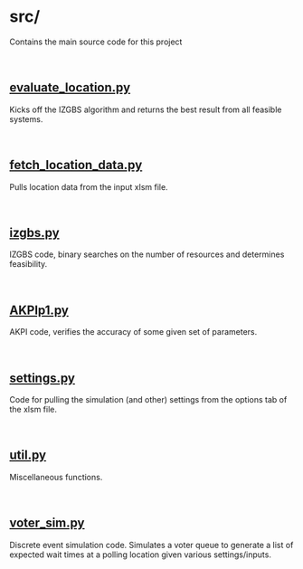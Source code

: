 # **src/**

Contains the main source code for this project

</br>

## **[evaluate_location.py](evaluate_location.py)**

Kicks off the IZGBS algorithm and returns the best result from all feasible systems.

</br>

## **[fetch_location_data.py](fetch_location_data.PY)**

Pulls location data from the input xlsm file.

</br>

## **[izgbs.py](izgbs.py)**

IZGBS code, binary searches on the number of resources and determines feasibility.

</br>

## **[AKPIp1.py](AKPIp1.py)**

AKPI code, verifies the accuracy of some given set of parameters.

</br>

## **[settings.py](settings.py)**

Code for pulling the simulation (and other) settings from the options tab of the xlsm file.

</br>

## **[util.py](util.py)**

Miscellaneous functions. 

</br>

## **[voter_sim.py](voter_sim.py)**

Discrete event simulation code. Simulates a voter queue to generate a list of expected wait times at a polling location given various settings/inputs.
